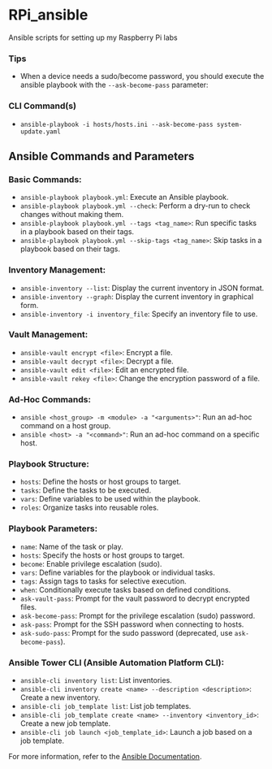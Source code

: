 # RPi_ansible
Ansible scripts for setting up my Raspberry Pi labs

### Tips
- When a device needs a sudo/become password, you should execute the ansible playbook with the `--ask-become-pass` parameter:

### CLI Command(s)
- `ansible-playbook -i hosts/hosts.ini --ask-become-pass system-update.yaml`



## Ansible Commands and Parameters

### Basic Commands:
- `ansible-playbook playbook.yml`: Execute an Ansible playbook.
- `ansible-playbook playbook.yml --check`: Perform a dry-run to check changes without making them.
- `ansible-playbook playbook.yml --tags <tag_name>`: Run specific tasks in a playbook based on their tags.
- `ansible-playbook playbook.yml --skip-tags <tag_name>`: Skip tasks in a playbook based on their tags.

### Inventory Management:
- `ansible-inventory --list`: Display the current inventory in JSON format.
- `ansible-inventory --graph`: Display the current inventory in graphical form.
- `ansible-inventory -i inventory_file`: Specify an inventory file to use.

### Vault Management:
- `ansible-vault encrypt <file>`: Encrypt a file.
- `ansible-vault decrypt <file>`: Decrypt a file.
- `ansible-vault edit <file>`: Edit an encrypted file.
- `ansible-vault rekey <file>`: Change the encryption password of a file.

### Ad-Hoc Commands:
- `ansible <host_group> -m <module> -a "<arguments>"`: Run an ad-hoc command on a host group.
- `ansible <host> -a "<command>"`: Run an ad-hoc command on a specific host.

### Playbook Structure:
- `hosts`: Define the hosts or host groups to target.
- `tasks`: Define the tasks to be executed.
- `vars`: Define variables to be used within the playbook.
- `roles`: Organize tasks into reusable roles.

### Playbook Parameters:
- `name`: Name of the task or play.
- `hosts`: Specify the hosts or host groups to target.
- `become`: Enable privilege escalation (sudo).
- `vars`: Define variables for the playbook or individual tasks.
- `tags`: Assign tags to tasks for selective execution.
- `when`: Conditionally execute tasks based on defined conditions.
- `ask-vault-pass`: Prompt for the vault password to decrypt encrypted files.
- `ask-become-pass`: Prompt for the privilege escalation (sudo) password.
- `ask-pass`: Prompt for the SSH password when connecting to hosts.
- `ask-sudo-pass`: Prompt for the sudo password (deprecated, use `ask-become-pass`).

### Ansible Tower CLI (Ansible Automation Platform CLI):
- `ansible-cli inventory list`: List inventories.
- `ansible-cli inventory create <name> --description <description>`: Create a new inventory.
- `ansible-cli job_template list`: List job templates.
- `ansible-cli job_template create <name> --inventory <inventory_id>`: Create a new job template.
- `ansible-cli job launch <job_template_id>`: Launch a job based on a job template.

For more information, refer to the [Ansible Documentation](https://docs.ansible.com/).
